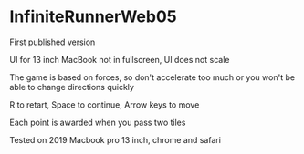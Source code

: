 # InfiniteRunnerWeb05
First published version

UI for 13 inch MacBook not in fullscreen, UI does not scale

The game is based on forces, so don't accelerate too much or you won't be able to change directions quickly

R to retart, Space to continue, Arrow keys to move

Each point is awarded when you pass two tiles

Tested on 2019 Macbook pro 13 inch, chrome and safari
